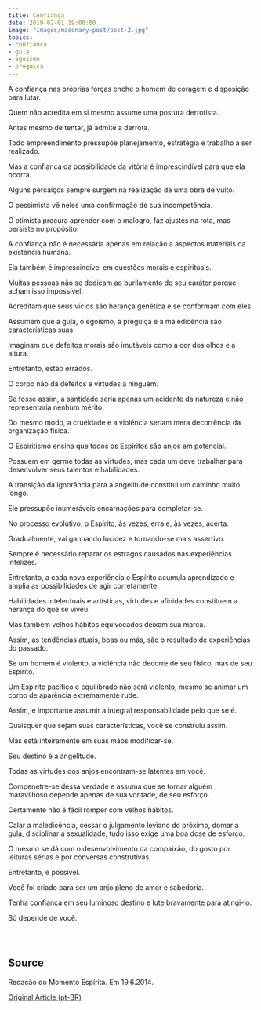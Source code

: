 ```yaml
---
title: Confiança
date: 2019-02-01 19:00:00
image: "images/masonary-post/post-2.jpg"
topics: 
- confianca
- gula
- egoismo
- preguica
---
```


A confiança nas próprias forças enche o homem de coragem e disposição para
lutar.

Quem não acredita em si mesmo assume uma postura derrotista.

Antes mesmo de tentar, já admite a derrota.

Todo empreendimento pressupõe planejamento, estratégia e trabalho a ser
realizado.

Mas a confiança da possibilidade da vitória é imprescindível para que ela
ocorra.

Alguns percalços sempre surgem na realização de uma obra de vulto.

O pessimista vê neles uma confirmação de sua incompetência.

O otimista procura aprender com o malogro, faz ajustes na rota, mas persiste no
propósito.

A confiança não é necessária apenas em relação a aspectos materiais da
existência humana.

Ela também é imprescindível em questões morais e espirituais.

­Muitas pessoas não se dedicam ao burilamento de seu caráter porque acham isso
impossível.

Acreditam que seus vícios são herança genética e se conformam com eles.

Assumem que a gula, o egoísmo, a preguiça e a maledicência são características
suas.

Imaginam que defeitos morais são imutáveis como a cor dos olhos e a altura.

Entretanto, estão errados.

O corpo não dá defeitos e virtudes a ninguém.

Se fosse assim, a santidade seria apenas um acidente da natureza e não
representaria nenhum mérito.

Do mesmo modo, a crueldade e a violência seriam mera decorrência da organização
física.

O Espiritismo ensina que todos os Espíritos são anjos em potencial.

Possuem em germe todas as virtudes, mas cada um deve trabalhar para desenvolver
seus talentos e habilidades.

A transição da ignorância para a angelitude constitui um caminho muito longo.

Ele pressupõe inumeráveis encarnações para completar-se.

No processo evolutivo, o Espírito, às vezes, erra e, às vezes, acerta.

Gradualmente, vai ganhando lucidez e tornando-se mais assertivo.

Sempre é necessário reparar os estragos causados nas experiências infelizes.

Entretanto, a cada nova experiência o Espírito acumula aprendizado e amplia as
possibilidades de agir corretamente.

Habilidades intelectuais e artísticas, virtudes e afinidades constituem a
herança do que se viveu.

Mas também velhos hábitos equivocados deixam sua marca.

Assim, as tendências atuais, boas ou más, são o resultado de experiências do
passado.

Se um homem é violento, a violência não decorre de seu físico, mas de seu
Espírito.

Um Espírito pacífico e equilibrado não será violento, mesmo se animar um corpo
de aparência extremamente rude.

Assim, é importante assumir a integral responsabilidade pelo que se é.

Quaisquer que sejam suas características, você se construiu assim.

Mas está inteiramente em suas mãos modificar-se.

Seu destino é a angelitude.

Todas as virtudes dos anjos encontram-se latentes em você.

Compenetre-se dessa verdade e assuma que se tornar alguém  maravilhoso depende
apenas de sua vontade, de seu esforço.

Certamente não é fácil romper com velhos hábitos.

Calar a maledicência, cessar o julgamento leviano do próximo, domar a gula,
disciplinar a sexualidade, tudo isso exige uma boa dose de esforço.

O mesmo se dá com o desenvolvimento da compaixão, do gosto por leituras sérias
e por conversas construtivas.

Entretanto, é possível.

Você foi criado para ser um anjo pleno de amor e sabedoria.

Tenha confiança em seu luminoso destino e lute bravamente para atingi-lo.

Só depende de você.

                                                                               

## Source
Redação do Momento Espírita.
Em 19.6.2014.

[Original Article (pt-BR)](http://www.momento.com.br/pt/ler_texto.php?id=4167)
